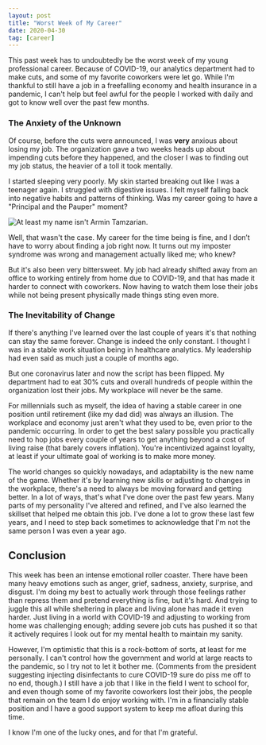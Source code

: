 ```yaml
---
layout: post
title: "Worst Week of My Career"
date: 2020-04-30
tag: [career]
---
```


This past week has to undoubtedly be the worst week of my young professional career. Because of COVID-19, our analytics department had to make cuts, and some of my favorite coworkers were let go. While I'm thankful to still have a job in a freefalling economy and health insurance in a pandemic, I can't help but feel awful for the people I worked with daily and got to know well over the past few months. 

### The Anxiety of the Unknown

Of course, before the cuts were announced, I was **very** anxious about losing my job. The organization gave a two weeks heads up about impending cuts before they happened, and the closer I was to finding out my job status, the heavier of a toll it took mentally. 

I started sleeping very poorly. My skin started breaking out like I was a teenager again. I struggled with digestive issues. I felt myself falling back into negative habits and patterns of thinking. Was my career going to have a "Principal and the Pauper" moment? 

![At least my name isn't Armin Tamzarian.](https://static.tvtropes.org/pmwiki/pub/images/09_02.png)

Well, that wasn't the case. My career for the time being is fine, and I don’t have to worry about finding a job right now. It turns out my imposter syndrome was wrong and management actually liked me; who knew?

But it's also been very bittersweet. My job had already shifted away from an office to working entirely from home due to COVID-19, and that has made it harder to connect with coworkers. Now having to watch them lose their jobs while not being present physically made things sting even more. 

### The Inevitability of Change

If there's anything I've learned over the last couple of years it's that nothing can stay the same forever. Change is indeed the only constant. I thought I was in a stable work situation being in healthcare analytics. My leadership had even said as much just a couple of months ago. 

But one coronavirus later and now the script has been flipped. My department had to eat 30% cuts and overall hundreds of people within the organization lost their jobs. My workplace will never be the same. 

For millennials such as myself, the idea of having a stable career in one position until retirement (like my dad did) was always an illusion. The workplace and economy just aren't what they used to be, even prior to the pandemic occurring. In order to get the best salary possible you practically need to hop jobs every couple of years to get anything beyond a cost of living raise (that barely covers inflation). You're incentivized against loyalty, at least if your ultimate goal of working is to make more money.

The world changes so quickly nowadays, and adaptability is the new name of the game. Whether it's by learning new skills or adjusting to changes in the workplace, there's a need to always be moving forward and getting better. In a lot of ways, that's what I've done over the past few years. Many parts of my personality I've altered and refined, and I've also learned the skillset that helped me obtain this job. I've done a lot to grow these last few years, and I need to step back sometimes to acknowledge that I'm not the same person I was even a year ago. 

## Conclusion

This week has been an intense emotional roller coaster. There have been many heavy emotions such as anger, grief, sadness, anxiety, surprise, and disgust. I'm doing my best to actually work through those feelings rather than repress them and pretend everything is fine, but it's hard. And trying to juggle this all while sheltering in place and living alone has made it even harder. Just living in a world with COVID-19 and adjusting to working from home was challenging enough; adding severe job cuts has pushed it so that it actively requires I look out for my mental health to maintain my sanity. 

However, I'm optimistic that this is a rock-bottom of sorts, at least for me personally. I can't control how the government and world at large reacts to the pandemic, so I try not to let it bother me. (Comments from the president suggesting injecting disinfectants to cure COVID-19 sure do piss me off to no end, though.) I still have a job that I like in the field I went to school for, and even though some of my favorite coworkers lost their jobs, the people that remain on the team I do enjoy working with. I'm in a financially stable position and I have a good support system to keep me afloat during this time. 

I know I'm one of the lucky ones, and for that I'm grateful.
